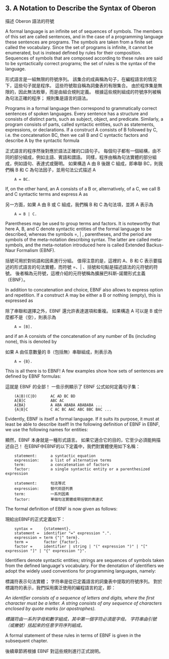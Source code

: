 ## 3. A Notation to Describe the Syntax of Oberon

描述 Oberon 語法的符號

A formal language is an infinite set of sequences of symbols. The members of this set are called sentences, and in the case of a programming language these sentences are programs. The symbols are taken from a finite set called the vocabulary. Since the set of programs is infinite, it cannot be enumerated, but is instead defined by rules for their composition. Sequences of symbols that are composed according to these rules are said to be syntactically correct programs; the set of rules is the syntax of the language.

形式語言是一組無限的符號序列。 該集合的成員稱為句子，在編程語言的情況下，這些句子就是程序。 這些符號取自稱為詞彙表的有限集合。 由於程序集是無限的，因此無法枚舉，而是由組合規則定義。 根據這些規則組成的符號序列被稱為句法正確的程序； 規則集是語言的語法。

Programs in a formal language then correspond to grammatically correct sentences of spoken languages. Every sentence has a structure and consists of distinct parts, such as subject, object, and predicate. Similarly, a program consists of parts, called syntactic entities, such as statements, expressions, or declarations. If a construct A consists of B followed by C, i.e. the concatenation BC, then we call B and C syntactic factors and describe A by the syntactic formula

正式語言的程序然後對應於語法正確的口語句子。 每個句子都有一個結構，由不同的部分組成，例如主語、賓語和謂語。 同樣，程序由稱為句法實體的部分組成，例如語句、表達式或聲明。 如果構造 A 由 B 後跟 C 組成，即串聯 BC，則我們稱 B 和 C 為句法因子，並用句法公式描述 A

        A = BC.

If, on the other hand, an A consists of a B or, alternatively, of a C, we call B and C syntactic terms and express A as

另一方面，如果 A 由 B 或 C 組成，我們稱 B 和 C 為句法項，並將 A 表示為

        A = B | C.

Parentheses may be used to group terms and factors. It is noteworthy that here A, B, and C denote syntactic entities of the formal language to be described, whereas the symbols =, | , parentheses, and the period are symbols of the meta-notation describing syntax. The latter are called meta-symbols, and the meta-notation introduced here is called Extended Backus-Naur Formalism (EBNF).

括號可用於對術語和因素進行分組。 值得注意的是，這裡的 A、B 和 C 表示要描述的形式語言的句法實體，而符號 =、| 、括號和句點是描述語法的元符號的符號。 後者稱為元符號，這裡介紹的元符號稱為擴展巴科斯-諾爾形式主義（EBNF）。

In addition to concatenation and choice, EBNF also allows to express option and repetition. If a construct A may be either a B or nothing (empty), this is expressed as

除了串聯和選擇之外，EBNF 還允許表達選項和重複。 如果構造 A 可以是 B 或什麼都不是（空），則表示為

        A = [B].

and if an A consists of the concatenation of any number of Bs (including none), this is denoted by

如果 A 由任意數量的 B（包括無）串聯組成，則表示為

        A = {B}.

This is all there is to EBNF! A few examples show how sets of sentences are defined by EBNF formulas:

這就是 EBNF 的全部！ 一些示例顯示了 EBNF 公式如何定義句子集：

        (A|B)(C|D)      AC AD BC BD
        A[B]C           ABC AC
        A{BA}           A ABA ABABA ABABABA ...
        {A|B}C          C AC BC AAC ABC BBC BAC ...
        
Evidently, EBNF is itself a formal language. If it suits its purpose, it must at least be able to describe itself! In the following definition of EBNF in EBNF, we use the following names for entities:    

顯然，EBNF 本身就是一種形式語言。 如果它適合它的目的，它至少必須能夠描述自己！ 在EBNF中EBNF的以下定義中，我們對實體使用如下名稱：

        statement:      a syntactic equation
        expression:     a list of alternative terms
        term:           a concatenation of factors
        factor:         a single syntactic entity or a parenthesized expression
        
        statement:      句法等式
        expression:     替代術語列表
        term:           一系列因素
        factor:         單個句法實體或帶括號的表達式

The formal definition of EBNF is now given as follows:

現給出EBNF的正式定義如下：

        syntax =     {statement}.
        statement =  identifier "=" expression ".".
        expression = term {"|" term}.
        term =       factor {factor}.
        factor =     identifier | string | "(" expression ")" | "[" expression "]" | "{" expression "}".
        
Identifiers denote syntactic entities; strings are sequences of symbols taken from the defined language's vocabulary. For the denotation of identifiers we adopt the widely used conventions for programming languages, namely:

標識符表示句法實體； 字符串是從已定義語言的詞彙表中提取的符號序列。 對於標識符的表示，我們採用廣泛使用的編程語言約定，即：

*An identifier consists of a sequence of letters and digits, where the first character must be a letter. A string consists of any sequence of characters enclosed by quote marks (or apostrophes).*

*標識符由一系列字母和數字組成，其中第一個字符必須是字母。 字符串由引號（或撇號）括起來的任意字符序列組成。*

A formal statement of these rules in terms of EBNF is given in the subsequent chapter.

後續章節將根據 EBNF 對這些規則進行正式說明。















        

        
        

